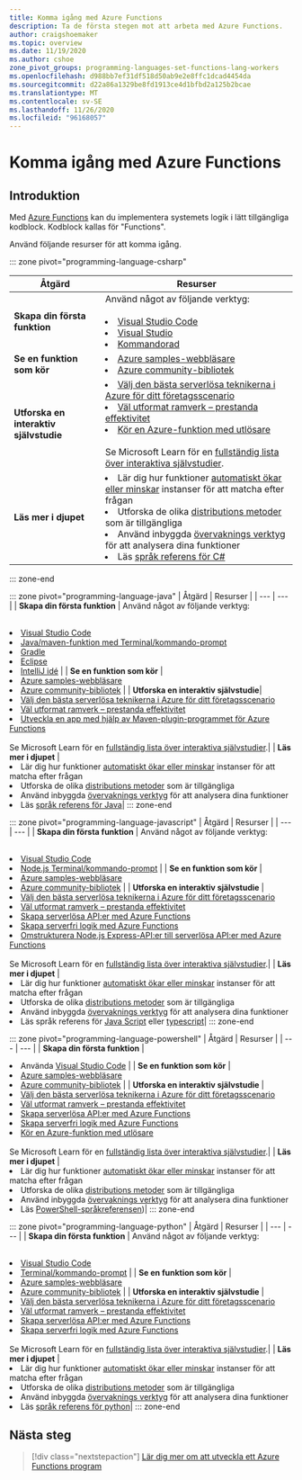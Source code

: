 ```yaml
---
title: Komma igång med Azure Functions
description: Ta de första stegen mot att arbeta med Azure Functions.
author: craigshoemaker
ms.topic: overview
ms.date: 11/19/2020
ms.author: cshoe
zone_pivot_groups: programming-languages-set-functions-lang-workers
ms.openlocfilehash: d988bb7ef31df518d50ab9e2e8ffc1dcad4454da
ms.sourcegitcommit: d22a86a1329be8fd1913ce4d1bfbd2a125b2bcae
ms.translationtype: MT
ms.contentlocale: sv-SE
ms.lasthandoff: 11/26/2020
ms.locfileid: "96168057"
---
```

# <a name="getting-started-with-azure-functions"></a>Komma igång med Azure Functions

## <a name="introduction"></a>Introduktion

Med [Azure Functions](./functions-overview.md) kan du implementera systemets logik i lätt tillgängliga kodblock. Kodblock kallas för "Functions".

Använd följande resurser för att komma igång.

::: zone pivot="programming-language-csharp"

| Åtgärd | Resurser |
| --- | --- |
| **Skapa din första funktion** | Använd något av följande verktyg:<br><br><li>[Visual Studio Code](./functions-create-your-first-function-visual-studio.md)<li>[Visual Studio](./create-first-function-vs-code-csharp.md)<li>[Kommandorad](./create-first-function-cli-csharp.md) |
| **Se en funktion som kör** | <li>[Azure samples-webbläsare](/samples/browse/?expanded=azure&languages=csharp&products=azure-functions)<li>[Azure community-bibliotek](https://www.serverlesslibrary.net/?technology=Functions%202.x&language=C%23) |
| **Utforska en interaktiv självstudie**| <li>[Välj den bästa serverlösa teknikerna i Azure för ditt företagsscenario](/learn/modules/serverless-fundamentals/)<li>[Väl utformat ramverk – prestanda effektivitet](/learn/modules/azure-well-architected-performance-efficiency/)<li>[Kör en Azure-funktion med utlösare](/learn/modules/execute-azure-function-with-triggers/) <br><br>Se Microsoft Learn för en [fullständig lista över interaktiva självstudier](/learn/browse/?expanded=azure&products=azure-functions).|
| **Läs mer i djupet** | <li>Lär dig hur funktioner [automatiskt ökar eller minskar](./functions-scale.md) instanser för att matcha efter frågan<li>Utforska de olika [distributions metoder](./functions-deployment-technologies.md) som är tillgängliga<li>Använd inbyggda [övervaknings verktyg](./functions-monitoring.md) för att analysera dina funktioner<li>Läs [språk referens för C#](./functions-dotnet-class-library.md)|

::: zone-end

::: zone pivot="programming-language-java"
| Åtgärd | Resurser |
| --- | --- |
| **Skapa din första funktion** | Använd något av följande verktyg:<br><br><li>[Visual Studio Code](./create-first-function-vs-code-java.md)<li>[Java/maven-funktion med Terminal/kommando-prompt](./create-first-function-cli-java.md)<li>[Gradle](./functions-create-first-java-gradle.md)<li>[Eclipse](./functions-create-maven-eclipse.md)<li>[IntelliJ idé](./functions-create-maven-intellij.md) |
| **Se en funktion som kör** | <li>[Azure samples-webbläsare](/samples/browse/?expanded=azure&languages=java&products=azure-functions)<li>[Azure community-bibliotek](https://www.serverlesslibrary.net/?technology=Functions%202.x&language=Java) |
| **Utforska en interaktiv självstudie**| <li>[Välj den bästa serverlösa teknikerna i Azure för ditt företagsscenario](/learn/modules/serverless-fundamentals/)<li>[Väl utformat ramverk – prestanda effektivitet](/learn/modules/azure-well-architected-performance-efficiency/)<li>[Utveckla en app med hjälp av Maven-plugin-programmet för Azure Functions](/learn/modules/develop-azure-functions-app-with-maven-plugin/) <br><br>Se Microsoft Learn för en [fullständig lista över interaktiva självstudier](/learn/browse/?expanded=azure&products=azure-functions).|
| **Läs mer i djupet** | <li>Lär dig hur funktioner [automatiskt ökar eller minskar](./functions-scale.md) instanser för att matcha efter frågan<li>Utforska de olika [distributions metoder](./functions-deployment-technologies.md) som är tillgängliga<li>Använd inbyggda [övervaknings verktyg](./functions-monitoring.md) för att analysera dina funktioner<li>Läs [språk referens för Java](./functions-reference-java.md)|
::: zone-end

::: zone pivot="programming-language-javascript"
| Åtgärd | Resurser |
| --- | --- |
| **Skapa din första funktion** | Använd något av följande verktyg:<br><br><li>[Visual Studio Code](./create-first-function-vs-code-node.md)<li>[Node.js Terminal/kommando-prompt](./create-first-function-cli-java.md) |
| **Se en funktion som kör** | <li>[Azure samples-webbläsare](/samples/browse/?expanded=azure&languages=javascript%2ctypescript&products=azure-functions)<li>[Azure community-bibliotek](https://www.serverlesslibrary.net/?technology=Functions%202.x&language=JavaScript%2CTypeScript) |
| **Utforska en interaktiv självstudie** | <li>[Välj den bästa serverlösa teknikerna i Azure för ditt företagsscenario](/learn/modules/serverless-fundamentals/)<li>[Väl utformat ramverk – prestanda effektivitet](/learn/modules/azure-well-architected-performance-efficiency/)<li>[Skapa serverlösa API:er med Azure Functions](/learn/modules/build-api-azure-functions/)<li>[Skapa serverfri logik med Azure Functions](/learn/modules/create-serverless-logic-with-azure-functions/)<li>[Omstrukturera Node.js Express-API:er till serverlösa API:er med Azure Functions](/learn/modules/shift-nodejs-express-apis-serverless/) <br><br>Se Microsoft Learn för en [fullständig lista över interaktiva självstudier](/learn/browse/?expanded=azure&products=azure-functions).|
| **Läs mer i djupet** | <li>Lär dig hur funktioner [automatiskt ökar eller minskar](./functions-scale.md) instanser för att matcha efter frågan<li>Utforska de olika [distributions metoder](./functions-deployment-technologies.md) som är tillgängliga<li>Använd inbyggda [övervaknings verktyg](./functions-monitoring.md) för att analysera dina funktioner<li>Läs språk referens för [Java Script](./functions-reference-node.md) eller [typescript](./functions-reference-node.md#typescript)|
::: zone-end

::: zone pivot="programming-language-powershell"
| Åtgärd | Resurser |
| --- | --- |
| **Skapa din första funktion** | <li>Använda [Visual Studio Code](./create-first-function-vs-code-powershell.md) |
| **Se en funktion som kör** | <li>[Azure samples-webbläsare](/samples/browse/?expanded=azure&languages=powershell&products=azure-functions)<li>[Azure community-bibliotek](https://www.serverlesslibrary.net/?technology=Functions%202.x&language=PowerShell) |
| **Utforska en interaktiv självstudie** | <li>[Välj den bästa serverlösa teknikerna i Azure för ditt företagsscenario](/learn/modules/serverless-fundamentals/)<li>[Väl utformat ramverk – prestanda effektivitet](/learn/modules/azure-well-architected-performance-efficiency/)<li>[Skapa serverlösa API:er med Azure Functions](/learn/modules/build-api-azure-functions/)<li>[Skapa serverfri logik med Azure Functions](/learn/modules/create-serverless-logic-with-azure-functions/)<li>[Kör en Azure-funktion med utlösare](/learn/modules/execute-azure-function-with-triggers/) <br><br>Se Microsoft Learn för en [fullständig lista över interaktiva självstudier](/learn/browse/?expanded=azure&products=azure-functions).|
| **Läs mer i djupet** | <li>Lär dig hur funktioner [automatiskt ökar eller minskar](./functions-scale.md) instanser för att matcha efter frågan<li>Utforska de olika [distributions metoder](./functions-deployment-technologies.md) som är tillgängliga<li>Använd inbyggda [övervaknings verktyg](./functions-monitoring.md) för att analysera dina funktioner<li>Läs [PowerShell-språkreferensen](./functions-reference-powershell.md))|
::: zone-end

::: zone pivot="programming-language-python"
| Åtgärd | Resurser |
| --- | --- |
| **Skapa din första funktion** | Använd något av följande verktyg:<br><br><li>[Visual Studio Code](./create-first-function-vs-code-csharp.md?pivots=programming-language-python)<li>[Terminal/kommando-prompt](./create-first-function-cli-csharp.md?pivots=programming-language-python) |
| **Se en funktion som kör** | <li>[Azure samples-webbläsare](/samples/browse/?expanded=azure&languages=python&products=azure-functions)<li>[Azure community-bibliotek](https://www.serverlesslibrary.net/?technology=Functions%202.x&language=Python) |
| **Utforska en interaktiv självstudie** | <li>[Välj den bästa serverlösa teknikerna i Azure för ditt företagsscenario](/learn/modules/serverless-fundamentals/)<li>[Väl utformat ramverk – prestanda effektivitet](/learn/modules/azure-well-architected-performance-efficiency/)<li>[Skapa serverlösa API:er med Azure Functions](/learn/modules/build-api-azure-functions/)<li>[Skapa serverfri logik med Azure Functions](/learn/modules/create-serverless-logic-with-azure-functions/) <br><br>Se Microsoft Learn för en [fullständig lista över interaktiva självstudier](/learn/browse/?expanded=azure&products=azure-functions).|
| **Läs mer i djupet** | <li>Lär dig hur funktioner [automatiskt ökar eller minskar](./functions-scale.md) instanser för att matcha efter frågan<li>Utforska de olika [distributions metoder](./functions-deployment-technologies.md) som är tillgängliga<li>Använd inbyggda [övervaknings verktyg](./functions-monitoring.md) för att analysera dina funktioner<li>Läs [språk referens för python](./functions-reference-python.md)|
::: zone-end

## <a name="next-steps"></a>Nästa steg

> [!div class="nextstepaction"]
> [Lär dig mer om att utveckla ett Azure Functions program](./functions-reference.md)